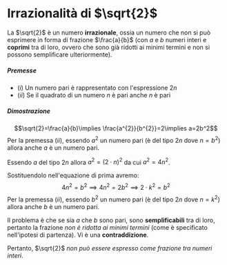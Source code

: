 # Irrazionalità di $\sqrt{2}$

La $\sqrt{2}$ è un numero **irrazionale**, ossia un numero che non si può esprimere in forma di frazione $\frac{a}{b}$ (con $a$ e $b$ numeri interi e **coprimi** tra di loro, ovvero che sono già ridotti ai minimi termini e non si possono semplificare ulteriormente).
##### Premesse
-  $(i)$ Un numero pari è rappresentato con l'espressione $2n$
-  $(ii)$ Se il quadrato di un numero $n$ è pari anche $n$ è pari
##### Dimostrazione
$$\sqrt{2}=\frac{a}{b}\implies \frac{a^{2}}{b^{2}}=2\implies a=2b^2$$Per la premessa $(ii)$, essendo $a^2$ un numero pari (è del tipo $2n$ dove $n=b^2$) allora anche $a$ è un numero pari.

Essendo $a$ del tipo $2n$ allora $a^2=(2\cdot n)^2$ da cui $a^2=4n^2$.

Sostituendolo nell'equazione di prima avremo:$$4n^{2}=b^{2}\implies4n^{2}=2b^{2}\implies2\cdot k^2=b^2$$Per la premessa $(ii)$, essendo $b^2$ un numero pari (è del tipo $2n$ dove $n=k^2$) allora anche $b$ è un numero pari.

Il problema è che se sia $a$ che $b$ sono pari, sono **semplificabili** tra di loro, pertanto la frazione *non è ridotta ai minimi termini* (come è specificato nell'ipotesi di partenza). Vi è una **contraddizione**.

Pertanto, $\sqrt{2}$ *non può essere espresso come frazione tra numeri interi*.

